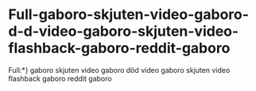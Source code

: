 # Full-gaboro-skjuten-video-gaboro-d-d-video-gaboro-skjuten-video-flashback-gaboro-reddit-gaboro
Full:*} gaboro skjuten video gaboro död video gaboro skjuten video flashback gaboro reddit gaboro
